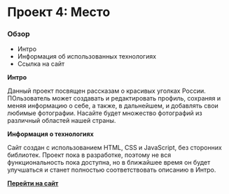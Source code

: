 # Проект 4: Место

### Обзор
* Интро
* Информация об использованных технологиях
* Ссылка на сайт

**Интро**

Данный проект посвящен рассказам о красивых уголках России. ПОльзователь может создавать и редактировать профиль, сохраняя и меняя информацию о себе, а также, в дальнейшем, и добавлять свои любимые фотографии.
Насайте будет множество фотографий из различный областей нашей страны.

**Информация о технологиях**

Сайт создан с использованием HTML, CSS и JavaScript, без сторонних библиотек.
Проект пока в разработке, поэтому не вся функциональность пока доступна, но в ближайшее время он будет улучшаться и станет полностью соответствовать описанию в Интро.



**[Перейти на сайт](https://ianinabegun.github.io/mesto/index.html)**
